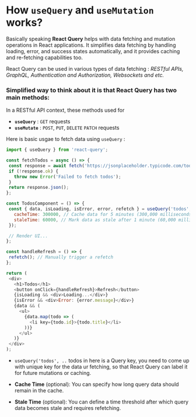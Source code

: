 #  How `useQuery` and `useMutation` works?

Basically speaking __React Query__ helps with data fetching and mutation operations in React applications. It simplifies data fetching by handling loading, error, and success states automatically, and it provides caching and re-fetching capabilities too. 

React Query can be used in various types of data fetching : _RESTful APIs, GraphQL, Authentication and Authorization, Websockets and etc._


### Simplified way to think about it is that React Query has two main methods:

In a RESTful API context, these methods used for 
 - __`useQuery`__ : `GET` requests
 - __`useMutate`__ : `POST`, `PUT`, `DELETE` `PATCH` requests


Here is basic usgae to fetch data using `useQuery` :

   ```javascript
  import { useQuery } from 'react-query';
  
  const fetchTodos = async () => {
    const response = await fetch('https://jsonplaceholder.typicode.com/todos');
    if (!response.ok) {
      throw new Error('Failed to fetch todos');
    }
    return response.json();
  };
  
  const TodosComponent = () => {
    const { data, isLoading, isError, error, refetch } = useQuery('todos', fetchTodos, {
      cacheTime: 300000, // Cache data for 5 minutes (300,000 milliseconds)
      staleTime: 60000, // Mark data as stale after 1 minute (60,000 milliseconds)
    });
  
    // Render UI...
  };

   const handleRefresh = () => {
    refetch(); // Manually trigger a refetch
  };

  return (
    <div>
      <h1>Todos</h1>
      <button onClick={handleRefresh}>Refresh</button>
      {isLoading && <div>Loading...</div>}
      {isError && <div>Error: {error.message}</div>}
      {data && (
        <ul>
          {data.map(todo => (
            <li key={todo.id}>{todo.title}</li>
          ))}
        </ul>
      )}
    </div>
  );
  
   ```

- ` useQuery('todos', .. ` todos in here is a Query key, you need to come up with unique key for the data ur fetching, so that React Query can label it for future mutations or caching. 
- __Cache Time__ (optional): You can specify how long query data should remain in the cache.

- __Stale Time__ (optional): You can define a time threshold after which query data becomes stale and requires refetching.
